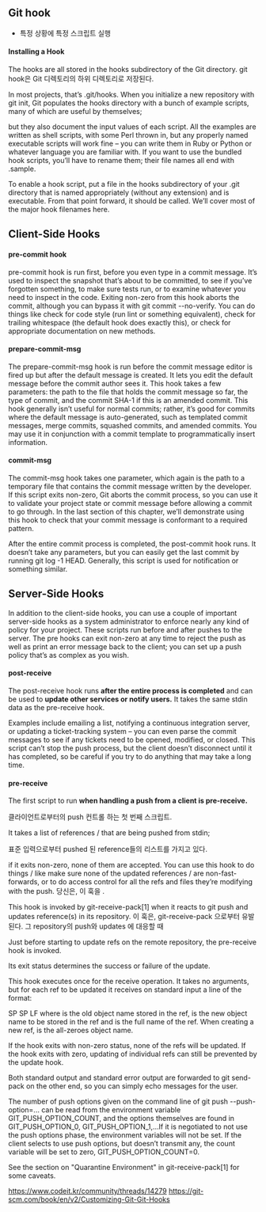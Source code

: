
## Git hook
- 특정 상황에 특정 스크립트 실행 

#### Installing a Hook

The hooks are all stored in the hooks subdirectory of the Git directory. 
git hook은 Git 디렉토리의 하위 디렉토리로 저장된다.

In most projects, that’s .git/hooks. When you initialize a new repository with git init, Git populates the hooks directory with a bunch of example scripts, 
many of which are useful by themselves; 

but they also document the input values of each script. All the examples are written as shell scripts, with some Perl thrown in, but any properly named executable scripts will work fine – you can write them in Ruby or Python or whatever language you are familiar with. If you want to use the bundled hook scripts, you’ll have to rename them; their file names all end with .sample.

To enable a hook script, put a file in the hooks subdirectory of your .git directory that is named appropriately (without any extension) and is executable.
From that point forward, it should be called. We’ll cover most of the major hook filenames here.

## Client-Side Hooks
#### pre-commit hook 
pre-commit hook is run first, before you even type in a commit message. It’s used to inspect the snapshot that’s about to be committed, to see if you’ve forgotten something, to make sure tests run, or to examine whatever you need to inspect in the code. Exiting non-zero from this hook aborts the commit, although you can bypass it with git commit --no-verify. You can do things like check for code style (run lint or something equivalent), check for trailing whitespace (the default hook does exactly this), or check for appropriate documentation on new methods.

#### prepare-commit-msg 
The prepare-commit-msg hook is run before the commit message editor is fired up but after the default message is created. It lets you edit the default message before the commit author sees it. This hook takes a few parameters: the path to the file that holds the commit message so far, the type of commit, and the commit SHA-1 if this is an amended commit. This hook generally isn’t useful for normal commits; rather, it’s good for commits where the default message is auto-generated, such as templated commit messages, merge commits, squashed commits, and amended commits. You may use it in conjunction with a commit template to programmatically insert information.

#### commit-msg 
The commit-msg hook takes one parameter, which again is the path to a temporary file that contains the commit message written by the developer. If this script exits non-zero, Git aborts the commit process, so you can use it to validate your project state or commit message before allowing a commit to go through. In the last section of this chapter, we’ll demonstrate using this hook to check that your commit message is conformant to a required pattern.

After the entire commit process is completed, the post-commit hook runs. It doesn’t take any parameters, but you can easily get the last commit by running git log -1 HEAD. Generally, this script is used for notification or something similar.




## Server-Side Hooks

In addition to the client-side hooks, you can use a couple of important server-side hooks as a system administrator to enforce nearly any kind of policy for your project. These scripts run before and after pushes to the server. The pre hooks can exit non-zero at any time to reject the push as well as print an error message back to the client; you can set up a push policy that’s as complex as you wish.

#### post-receive

The post-receive hook runs **after the entire process is completed** and can be used to **update other services or notify users.** 
It takes the same stdin data as the pre-receive hook. 

Examples include emailing a list, notifying a continuous integration server, 
or updating a ticket-tracking system – you can even parse the commit messages to see if any tickets need to be opened, modified, or closed. 
This script can’t stop the push process, but the client doesn’t disconnect until it has completed, so be careful if you try to do anything that may take a long time.


#### pre-receive

The first script to run **when handling a push from a client is pre-receive.**

클라이언트로부터의 push 컨트롤 하는 첫 번째 스크립트. 

It takes a list of references / that are being pushed from stdin; 

표준 입력으로부터 pushed 된 reference들의 리스트를 가지고 있다. 

if it exits non-zero, none of them are accepted. 
You can use this hook to do things / like make sure none of the updated references / are non-fast-forwards, or to do access control for all the refs and files they’re modifying with the push.
당신은, 이 훅을 .


This hook is invoked by git-receive-pack[1] when it reacts to git push and updates reference(s) in its repository. 
이 훅은, git-receive-pack 으로부터 유발된다. 그 repository의 push와 updates 에 대응할 때

Just before starting to update refs on the remote repository, the pre-receive hook is invoked. 

Its exit status determines the success or failure of the update.

This hook executes once for the receive operation. It takes no arguments, but for each ref to be updated it receives on standard input a line of the format:

<old-value> SP <new-value> SP <ref-name> LF
where <old-value> is the old object name stored in the ref, <new-value> is the new object name to be stored in the ref and <ref-name> is the full name of the ref. When creating a new ref, <old-value> is the all-zeroes object name.

If the hook exits with non-zero status, none of the refs will be updated. If the hook exits with zero, updating of individual refs can still be prevented by the update hook.

Both standard output and standard error output are forwarded to git send-pack on the other end, so you can simply echo messages for the user.

The number of push options given on the command line of git push --push-option=... can be read from the environment variable GIT_PUSH_OPTION_COUNT, and the options themselves are found in GIT_PUSH_OPTION_0, GIT_PUSH_OPTION_1,…​If it is negotiated to not use the push options phase, the environment variables will not be set. If the client selects to use push options, but doesn’t transmit any, the count variable will be set to zero, GIT_PUSH_OPTION_COUNT=0.

See the section on "Quarantine Environment" in git-receive-pack[1] for some caveats.

https://www.codeit.kr/community/threads/14279
https://git-scm.com/book/en/v2/Customizing-Git-Git-Hooks
